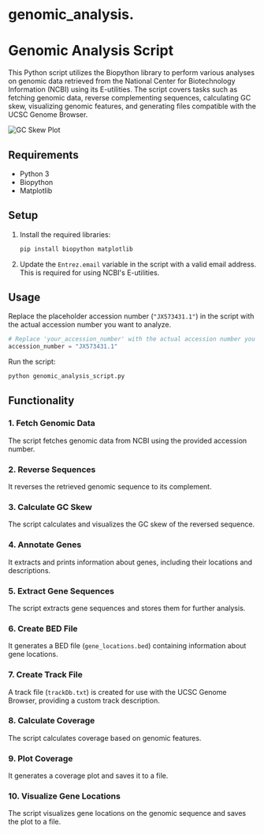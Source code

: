 # genomic_analysis.
# Genomic Analysis Script

This Python script utilizes the Biopython library to perform various analyses on genomic data retrieved from the National Center for Biotechnology Information (NCBI) using its E-utilities. The script covers tasks such as fetching genomic data, reverse complementing sequences, calculating GC skew, visualizing genomic features, and generating files compatible with the UCSC Genome Browser.

![GC Skew Plot]([gc_skew_plot.png](https://github.com/Rachel2705/genomic_analysis./blob/main/gc_skew_plot.png))

## Requirements
- Python 3
- Biopython
- Matplotlib

## Setup
1. Install the required libraries:
   ```bash
   pip install biopython matplotlib
   ```

2. Update the `Entrez.email` variable in the script with a valid email address. This is required for using NCBI's E-utilities.

## Usage
Replace the placeholder accession number (`"JX573431.1"`) in the script with the actual accession number you want to analyze.

```python
# Replace 'your_accession_number' with the actual accession number you want to analyze
accession_number = "JX573431.1"
```

Run the script:

```bash
python genomic_analysis_script.py
```

## Functionality

### 1. Fetch Genomic Data
The script fetches genomic data from NCBI using the provided accession number.

### 2. Reverse Sequences
It reverses the retrieved genomic sequence to its complement.

### 3. Calculate GC Skew
The script calculates and visualizes the GC skew of the reversed sequence.

### 4. Annotate Genes
It extracts and prints information about genes, including their locations and descriptions.

### 5. Extract Gene Sequences
The script extracts gene sequences and stores them for further analysis.

### 6. Create BED File
It generates a BED file (`gene_locations.bed`) containing information about gene locations.

### 7. Create Track File
A track file (`trackDb.txt`) is created for use with the UCSC Genome Browser, providing a custom track description.

### 8. Calculate Coverage
The script calculates coverage based on genomic features.

### 9. Plot Coverage
It generates a coverage plot and saves it to a file.

### 10. Visualize Gene Locations
The script visualizes gene locations on the genomic sequence and saves the plot to a file.
